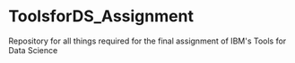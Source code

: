 # ToolsforDS_Assignment
Repository for all things required for the final assignment of IBM's Tools for Data Science
